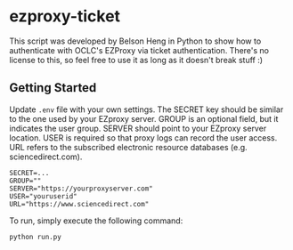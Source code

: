 # ezproxy-ticket

This script was developed by Belson Heng in Python to show how to authenticate with OCLC's EZProxy via ticket authentication. There's no license to this, so feel free to use it as long as it doesn't break stuff :)

## Getting Started 

Update ```.env``` file with your own settings. The SECRET key should be similar to the one used by your EZproxy server. GROUP is an optional field, but it indicates the user group. SERVER should point to your EZproxy server location. USER is required so that proxy logs can record the user access. URL refers to the subscribed electronic resource databases (e.g. sciencedirect.com).

```
SECRET=...
GROUP=""
SERVER="https://yourproxyserver.com"
USER="youruserid"
URL="https://www.sciencedirect.com"
```

To run, simply execute the following command:
```
python run.py
```
